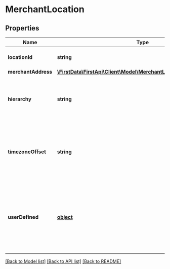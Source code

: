 # MerchantLocation

## Properties
Name | Type | Description | Notes
------------ | ------------- | ------------- | -------------
**locationId** | **string** | The unique ID of this location. | [optional] 
**merchantAddress** | [**\FirstData\FirstApi\Client\Model\MerchantLocationMerchantAddress**](MerchantLocationMerchantAddress.md) |  | [optional] 
**hierarchy** | **string** | Free-text field to describe a hierarchy the merchant would like to provide. | [optional] 
**timezoneOffset** | **string** | The timezone offset from UTC to the merchants timezone configuration, specified in the format +hh:mm. | [optional] 
**userDefined** | [**object**](.md) | A JSON object that can carry any additional information about the location that might be helpful for fraud detection. | [optional] 

[[Back to Model list]](../README.md#documentation-for-models) [[Back to API list]](../README.md#documentation-for-api-endpoints) [[Back to README]](../README.md)


